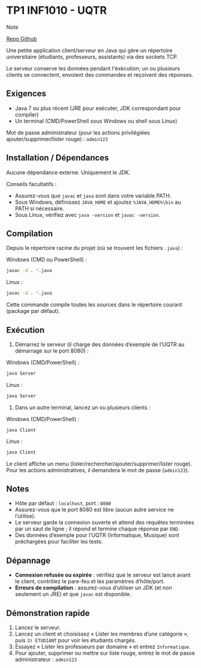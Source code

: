 # TP1 INF1010 - UQTR

> [!NOTE]
>
> [Repo Github](https://github.com/Xeudodev/tp1-inf1010/)

Une petite application client/serveur en Java qui gère un répertoire universitaire (étudiants, professeurs, assistants) via des sockets TCP.

Le serveur conserve les données pendant l'éxécution; un ou plusieurs clients se connectent, envoient des commandes et reçoivent des réponses.

## Exigences

- Java 7 ou plus récent (JRE pour exécuter, JDK correspondant pour compiler)
- Un terminal (CMD/PowerShell sous Windows ou shell sous Linux)

Mot de passe administrateur (pour les actions privilégiées ajouter/supprimer/lister rouge) : `admin123`

## Installation / Dépendances

Aucune dépendance externe. Uniquement le JDK.

Conseils facultatifs :

- Assurez-vous que `javac` et `java` sont dans votre variable PATH.
- Sous Windows, définissez `JAVA_HOME` et ajoutez `%JAVA_HOME%\bin` au PATH si nécessaire.
- Sous Linux, vérifiez avec `java -version` et `javac -version`.

## Compilation

Depuis le répertoire racine du projet (où se trouvent les fichiers `.java`) :

Windows (CMD ou PowerShell) :

```sh
javac -d . *.java
```

Linux :

```sh
javac -d . *.java
```

Cette commande compile toutes les sources dans le répertoire courant (package par défaut).

## Exécution

1. Démarrez le serveur (il charge des données d’exemple de l’UQTR au démarrage sur le port 8080) :

Windows (CMD/PowerShell) :

```sh
java Server
```

Linux :

```sh
java Server
```

1. Dans un autre terminal, lancez un ou plusieurs clients :

Windows (CMD/PowerShell) :

```
java Client
```

Linux :

```sh
java Client
```

Le client affiche un menu (lister/rechercher/ajouter/supprimer/lister rouge).
Pour les actions administratives, il demandera le mot de passe (`admin123`).

## Notes

- Hôte par défaut : `localhost`, port : `8080`
- Assurez-vous que le port 8080 est libre (aucun autre service ne l’utilise).
- Le serveur garde la connexion ouverte et attend des requêtes terminées par un saut de ligne ; il répond et termine chaque réponse par `END`.
- Des données d’exemple pour l’UQTR (Informatique, Musique) sont préchargées pour faciliter les tests.

## Dépannage

- **Connexion refusée ou expirée** : vérifiez que le serveur est lancé avant le client, contrôlez le pare-feu et les paramètres d’hôte/port.
- **Erreurs de compilation** : assurez-vous d’utiliser un JDK (et non seulement un JRE) et que `javac` est disponible.

## Démonstration rapide

1. Lancez le serveur.
2. Lancez un client et choisissez « Lister les membres d’une catégorie », puis `3) ÉTUDIANT` pour voir les étudiants chargés.
3. Essayez « Lister les professeurs par domaine » et entrez `Informatique`.
4. Pour ajouter, supprimer ou mettre sur liste rouge, entrez le mot de passe administrateur : `admin123`